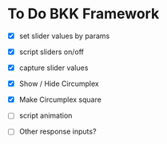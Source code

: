 # To Do BKK Framework



- [x] set slider values by params
- [x] script sliders on/off
- [x] capture slider values
- [X] Show / Hide Circumplex
- [x] Make Circumplex square

- [ ] script animation
- [ ] Other response inputs? 